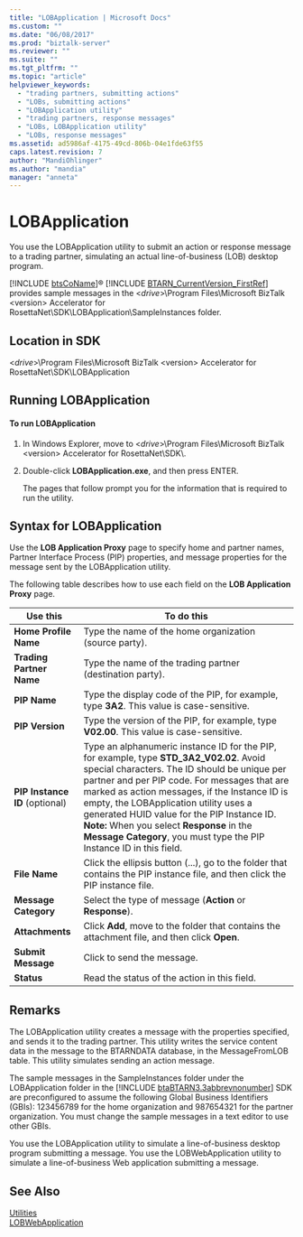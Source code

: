 ```yaml
---
title: "LOBApplication | Microsoft Docs"
ms.custom: ""
ms.date: "06/08/2017"
ms.prod: "biztalk-server"
ms.reviewer: ""
ms.suite: ""
ms.tgt_pltfrm: ""
ms.topic: "article"
helpviewer_keywords: 
  - "trading partners, submitting actions"
  - "LOBs, submitting actions"
  - "LOBApplication utility"
  - "trading partners, response messages"
  - "LOBs, LOBApplication utility"
  - "LOBs, response messages"
ms.assetid: ad5986af-4175-49cd-806b-04e1fde63f55
caps.latest.revision: 7
author: "MandiOhlinger"
ms.author: "mandia"
manager: "anneta"
---
```

# LOBApplication
You use the LOBApplication utility to submit an action or response message to a trading partner, simulating an actual line-of-business (LOB) desktop program.  
  
 [!INCLUDE [btsCoName](../../includes/btsconame-md.md)]® [!INCLUDE [BTARN_CurrentVersion_FirstRef](../../includes/btarn-currentversion-firstref-md.md)] provides sample messages in the \<<em>drive</em>\>\Program Files\Microsoft BizTalk \<version\> Accelerator for RosettaNet\SDK\LOBApplication\SampleInstances folder.  
  
## Location in SDK  
 \<*drive*\>\Program Files\Microsoft BizTalk \<version\> Accelerator for RosettaNet\SDK\LOBApplication  
  
## Running LOBApplication  
  
#### To run LOBApplication  
  
1.  In Windows Explorer, move to \<*drive*\>\Program Files\Microsoft BizTalk \<version\> Accelerator for RosettaNet\SDK\\.  
  
2.  Double-click **LOBApplication.exe**, and then press ENTER.  
  
     The pages that follow prompt you for the information that is required to run the utility.  
  
## Syntax for LOBApplication  
 Use the **LOB Application Proxy** page to specify home and partner names, Partner Interface Process (PIP) properties, and message properties for the message sent by the LOBApplication utility.  
  
 The following table describes how to use each field on the **LOB Application Proxy** page.  
  
|Use this|To do this|  
|--------------|----------------|  
|**Home Profile Name**|Type the name of the home organization (source party).|  
|**Trading Partner Name**|Type the name of the trading partner (destination party).|  
|**PIP Name**|Type the display code of the PIP, for example, type **3A2**. This value is case-sensitive.|  
|**PIP Version**|Type the version of the PIP, for example, type **V02.00**. This value is case-sensitive.|  
|**PIP Instance ID** (optional)|Type an alphanumeric instance ID for the PIP, for example, type **STD_3A2_V02.02**. Avoid special characters. The ID should be unique per partner and per PIP code. For messages that are marked as action messages, if the Instance ID is empty, the LOBApplication utility uses a generated HUID value for the PIP Instance ID. **Note:**  When you select **Response** in the **Message Category**, you must type the PIP Instance ID in this field.|  
|**File Name**|Click the ellipsis button (...), go to the folder that contains the PIP instance file, and then click the PIP instance file.|  
|**Message Category**|Select the type of message (**Action** or **Response**).|  
|**Attachments**|Click **Add**, move to the folder that contains the attachment file, and then click **Open**.|  
|**Submit Message**|Click to send the message.|  
|**Status**|Read the status of the action in this field.|  
  
## Remarks  
 The LOBApplication utility creates a message with the properties specified, and sends it to the trading partner. This utility writes the service content data in the message to the BTARNDATA database, in the MessageFromLOB table. This utility simulates sending an action message.  
  
 The sample messages in the SampleInstances folder under the LOBApplication folder in the [!INCLUDE [btaBTARN3.3abbrevnonumber](../../includes/btabtarn3-3abbrevnonumber-md.md)] SDK are preconfigured to assume the following Global Business Identifiers (GBIs): 123456789 for the home organization and 987654321 for the partner organization. You must change the sample messages in a text editor to use other GBIs.  
  
 You use the LOBApplication utility to simulate a line-of-business desktop program submitting a message. You use the LOBWebApplication utility to simulate a line-of-business Web application submitting a message.  
  
## See Also  
 [Utilities](../../adapters-and-accelerators/accelerator-rosettanet/utilities1.md)   
 [LOBWebApplication](../../adapters-and-accelerators/accelerator-rosettanet/lobwebapplication.md)